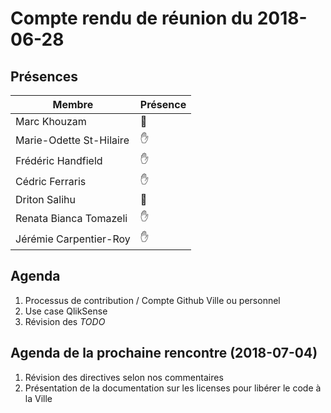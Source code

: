 # Compte rendu de réunion du 2018-06-28

## Présences
Membre|Présence
-------|--------
Marc Khouzam | &#x1F464;
Marie-Odette St-Hilaire | &#x270B;
Frédéric Handfield | &#x270B;
Cédric Ferraris | &#x270B;
Driton Salihu | &#x1F464;
Renata Bianca Tomazeli | &#x270B;
Jérémie Carpentier-Roy | &#x270B;


## Agenda

1. Processus de contribution / Compte Github Ville ou personnel
2. Use case QlikSense
3. Révision des *TODO*


## Agenda de la prochaine rencontre (2018-07-04)
1. Révision des directives selon nos commentaires
2. Présentation de la documentation sur les licenses pour libérer le code à la Ville

